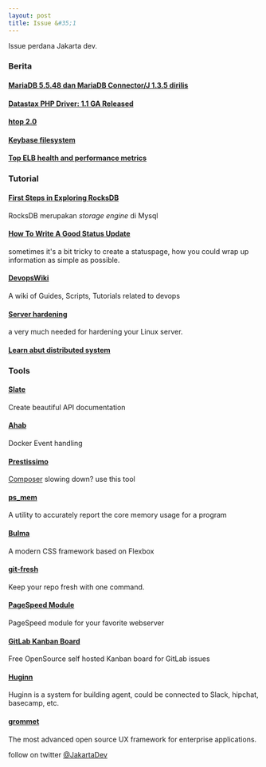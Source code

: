 ```yaml
---
layout: post
title: Issue &#35;1
---
```


Issue perdana Jakarta dev.

### Berita

#### [MariaDB 5.5.48 dan MariaDB Connector/J 1.3.5 dirilis](https://mariadb.org/mariadb-5-5-48-and-connectorj-1-3-5-now-available/)

#### [Datastax PHP Driver: 1.1 GA Released](http://www.datastax.com/dev/blog/datastax-php-driver-1-1-ga-released)

#### [htop 2.0](http://hisham.hm/htop/)

#### [Keybase filesystem](https://keybase.io/docs/kbfs)

#### [Top ELB health and performance metrics](https://www.datadoghq.com/blog/top-elb-health-and-performance-metrics/)

### Tutorial

#### [First Steps in Exploring RocksDB](http://mysqlentomologist.blogspot.co.id/2016/02/my-first-steps-in-exploring-rocksdb.html)
RocksDB merupakan *storage engine* di Mysql

#### [How To Write A Good Status Update ](http://blog.statuspage.io/how-to-write-a-good-status-update)
sometimes it's a bit tricky to create a statuspage, how you could wrap up information as simple as possible.

#### [DevopsWiki](https://github.com/Leo-G/DevopsWiki)
A wiki of Guides, Scripts, Tutorials related to devops

#### [Server hardening](https://www.linuxjournal.com/content/server-hardening)
a very much needed for hardening your Linux server.

#### [Learn abut distributed system](http://videlalvaro.github.io/2015/12/learning-about-distributed-systems.html)


### Tools

#### [Slate](https://github.com/tripit/slate)
Create beautiful API documentation

#### [Ahab](https://tech.instacart.com/ahab/)
Docker Event handling

#### [Prestissimo](https://github.com/hirak/prestissimo)
[Composer](https://getcomposer.org/) slowing down? use this tool

#### [ps_mem](https://github.com/pixelb/ps_mem)
A utility to accurately report the core memory usage for a program

#### [Bulma](http://bulma.io/)
A modern CSS framework based on Flexbox

#### [git-fresh](https://github.com/imsky/git-fresh)
Keep your repo fresh with one command.

#### [PageSpeed Module](https://developers.google.com/speed/pagespeed/module/)
PageSpeed module for your favorite webserver

#### [GitLab Kanban Board](http://kanban.leanlabs.io/)
Free OpenSource self hosted Kanban board for GitLab issues

#### [Huginn](https://github.com/cantino/huginn)
Huginn is a system for building agent, could be connected to Slack, hipchat, basecamp, etc.

#### [grommet](http://www.grommet.io/docs/)
The most advanced open source UX framework for enterprise applications.




follow on twitter [@JakartaDev](https://twitter.com/Jakartadev)
